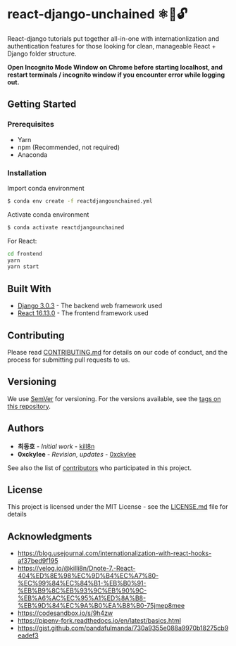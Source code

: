 # react-django-unchained ⚛️🐍🔓

React-django tutorials put together all-in-one with internationlization and authentication features for those looking for clean, manageable React + Django folder structure.

<b>Open Incognito Mode Window on Chrome before starting localhost, and restart terminals / incognito window if you encounter error while logging out.</b>


## Getting Started

### Prerequisites

* Yarn
* npm (Recommended, not required)
* Anaconda

### Installation
Import conda environment
```bash
$ conda env create -f reactdjangounchained.yml
```
Activate conda environment
```bash
$ conda activate reactdjangounchained
```


For React:

```bash
cd frontend
yarn
yarn start
```


## Built With

* [Django 3.0.3](https://docs.djangoproject.com/en/3.0/releases/3.0.3/) - The backend web framework used
* [React 16.13.0](https://reactjs.org/versions) - The frontend framework used

## Contributing

Please read [CONTRIBUTING.md](CONTRIBUTING.md) for details on our code of conduct, and the process for submitting pull requests to us.

## Versioning

We use [SemVer](http://semver.org/) for versioning. For the versions available, see the [tags on this repository](https://github.com/your/project/tags). 

## Authors

* **최동호** - *Initial work* - [kill8n](https://github.com/yungblud)
* **0xckylee** - *Revision, updates* - [0xckylee](https://github.com/0xckylee)

See also the list of [contributors](https://github.com/your/project/contributors) who participated in this project.

## License

This project is licensed under the MIT License - see the [LICENSE.md](LICENSE.md) file for details

## Acknowledgments

* https://blog.usejournal.com/internationalization-with-react-hooks-af37bed9f195
* https://velog.io/@killi8n/Dnote-7.-React-404%ED%8E%98%EC%9D%B4%EC%A7%80-%EC%99%84%EC%84%B1-%EB%B0%91-%EB%B9%8C%EB%93%9C%EB%90%9C-%EB%A6%AC%EC%95%A1%ED%8A%B8-%EB%9D%84%EC%9A%B0%EA%B8%B0-75jmep8mee
* https://codesandbox.io/s/9h4zw
* https://pipenv-fork.readthedocs.io/en/latest/basics.html
* https://gist.github.com/pandafulmanda/730a9355e088a9970b18275cb9eadef3
